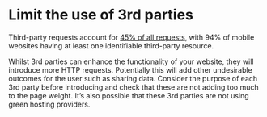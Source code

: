 # Limit the use of 3rd parties

Third-party requests account for [45% of all requests](https://almanac.httparchive.org/en/2022/sustainability#third-parties), with 94% of mobile websites having at least one identifiable third-party resource.

Whilst 3rd parties can enhance the functionality of your website, they will introduce more HTTP requests. Potentially this will add other undesirable outcomes for the user such as sharing data. Consider the purpose of each 3rd party before introducing and check that these are not adding too much to the page weight. It’s also possible that these 3rd parties are not using green hosting providers.
